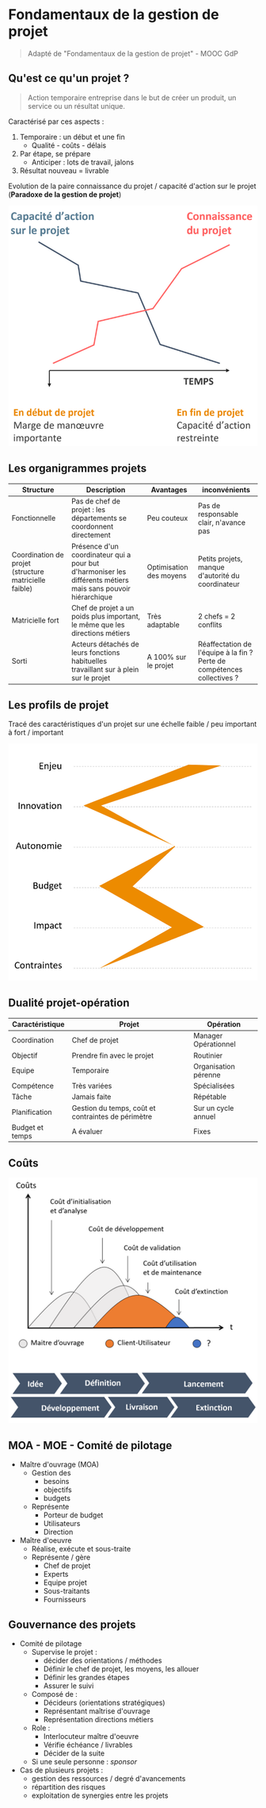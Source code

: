 # Fondamentaux de la gestion de projet

> Adapté de "Fondamentaux de la gestion de projet" - MOOC GdP

## Qu'est ce qu'un projet ?

> Action temporaire entreprise dans le but de créer un produit, un service ou un résultat unique.    

Caractérisé par ces aspects :

1. Temporaire : un début et une fin
	- Qualité - coûts - délais
2. Par étape, se prépare
	- Anticiper : lots de travail, jalons
3. Résultat nouveau $=$ livrable

Evolution de la paire connaissance du projet / capacité d'action sur le projet (**Paradoxe de la gestion de projet**)

![qu-est-ce-qu-un-projet.png](./images/qu-est-ce-qu-un-projet.png)

## Les organigrammes projets

| Structure                                             | Description                                                                                                  | Avantages               | inconvénients                                                              |
| ----------------------------------------------------- | ------------------------------------------------------------------------------------------------------------ | ----------------------- | -------------------------------------------------------------------------- |
| Fonctionnelle                                         | Pas de chef de projet : les départements se coordonnent directement                                          | Peu couteux             | Pas de responsable clair, n'avance pas                                     |
| Coordination de projet (structure matricielle faible) | Présence d'un coordinateur qui a pour but d'harmoniser les différents métiers mais sans pouvoir hiérarchique | Optimisation des moyens | Petits projets, manque d'autorité du coordinateur                          |
| Matricielle fort                                      | Chef de projet a un poids plus important, le même que les directions métiers                                 | Très adaptable          | 2 chefs = 2 conflits                                                       |
| Sorti                                                 | Acteurs détachés de leurs fonctions habituelles travaillant sur à plein sur le projet                        | A 100% sur le projet    | Réaffectation de l'équipe à la fin ?<br>Perte de compétences collectives ? |
## Les profils de projet

Tracé des caractéristiques d'un projet sur une échelle faible / peu important à fort / important

![profil-projet-example.png](./images/profil-projet-example.png)

## Dualité projet-opération

| Caractéristique | Projet                                             | Opération            |
| --------------- | -------------------------------------------------- | -------------------- |
| Coordination    | Chef de projet                                     | Manager Opérationnel |
| Objectif        | Prendre fin avec le projet                         | Routinier            |
| Equipe          | Temporaire                                         | Organisation pérenne |
| Compétence      | Très variées                                       | Spécialisées         |
| Tâche           | Jamais faite                                       | Répétable            |
| Planification   | Gestion du temps, coût et contraintes de périmètre | Sur un cycle annuel  |
| Budget et temps | A évaluer                                          | Fixes                |
## Coûts

![couts-en-fonction-du-temps.png](./images/couts-en-fonction-du-temps.png)

## MOA - MOE - Comité de pilotage

-  Maître d'ouvrage (MOA)
	- Gestion des
		- besoins
		- objectifs
		- budgets
	- Représente
		- Porteur de budget
		- Utilisateurs
		- Direction
- Maître d'oeuvre
	- Réalise, exécute et sous-traite
	- Représente / gère
		- Chef de projet
		- Experts
		- Equipe projet
		- Sous-traitants
		- Fournisseurs

## Gouvernance des projets

- Comité de pilotage
	- Supervise le projet :
		- décider des orientations / méthodes
		- Définir le chef de projet, les moyens, les allouer
		- Définir les grandes étapes
		- Assurer le suivi
	- Composé de :
		- Décideurs (orientations stratégiques)
		- Représentant maîtrise d'ouvrage
		- Représentation directions métiers
	- Role :
		- Interlocuteur maître d'oeuvre
		- Vérifie échéance / livrables
		- Décider de la suite
	- Si une seule personne : *sponsor*
- Cas de plusieurs projets :
	- gestion des ressources / degré d'avancements
	- répartition des risques
	- exploitation de synergies entre les projets